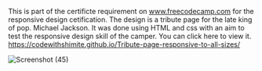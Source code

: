 This is part of the certificte requirement on www.freecodecamp.com for the responsive design cetification. The design is a tribute page for the late king of pop. Michael Jackson.
It was done using HTML and css with an aim to test the responsive design skill of the camper.
You can click here to view it.
https://codewithshimite.github.io/Tribute-page-responsive-to-all-sizes/

![Screenshot (45)](https://github.com/Codewithshimite/Tribute-page-responsive-to-all-sizes/assets/148382968/bf3dc762-157d-4d78-b016-a43e41666bf6)
